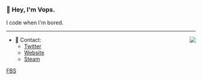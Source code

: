 ### __👋 Hey, I'm Vops.__ 
I code when I'm bored.

---

<a href="https://discord.com/users/111973782612156416">
  <img src="https://lanyard-profile-readme.vercel.app/api/111973782612156416?hideTimestamp=true&idleMessage=doing%20absolutely%20nothing." align="right" />
</a>

- 📱 Contact:
  - [Twitter](https://twitter.com/vopswtf "vopswtf")
  - [Website](https://vops.cc "vops.cc")
  - [Steam](https://steamcommunity.com/id/itsvops/ "itsvops")

[FBS](https://twitter.com/FBScollective "FuckBeingSad")
